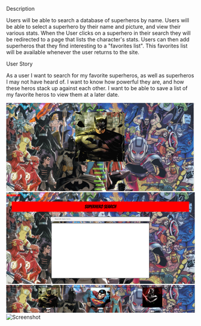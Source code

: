 Description

Users will be able to search a database of superheros by name. Users will be able to select a superhero by their name and picture, and view their various stats.
When the User clicks on a superhero in their search they will be redirected to a page that lists the character's stats.
Users can then add superheros that they find interesting to a "favorites list". This favorites list will be available whenever the user returns to the site.

User Story

As a user I want to search for my favorite superheros, as well as superheros I may not have heard of. I want to know how powerful they are, and how these heros stack up against each other.
I want to be able to save a list of my favorite heros to view them at a later date.

![Screenshot](<./Images/Superhero%20Project%20(1).png>)
![Screenshot](<./Images/Superhero%20Project%20(2).png>)
![Screenshot](<./Images/Superhero%20Project%20(3).png>)
![Screenshot](./Images/Superhero%20project.gif)
